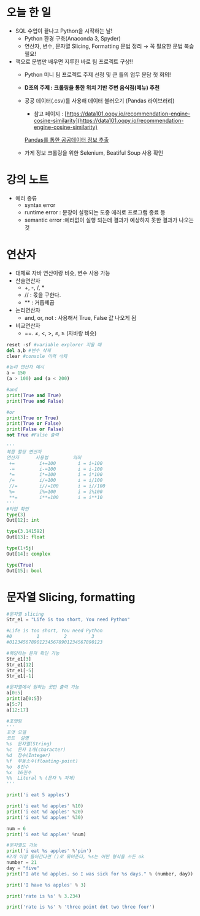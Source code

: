 # 오늘 한 일

- SQL 수업이 끝나고 Python을 시작하는 날!
    - Python 환경 구축(Anaconda 3, Spyder)
    - 연산자, 변수, 문자열 Slicing, Formatting 문법 정리 → 꼭 필요한 문법 복습 필요!
- 책으로 문법만 배우면 지루한 바로 팀 프로젝트 구상!!
    - Python 미니 팀 프로젝트 주제 선정 및 큰 틀의 업무 분담 첫 회의!
    - **D조의 주제 : 크롤링을 통한 위치 기반 주변 음식점(메뉴) 추천**
    - 공공 데이터(.csv)를 사용해 데이터 불러오기 (Pandas 라이브러리)
        - 참고 페이지 : [https://data101.oopy.io/recommendation-engine-cosine-similarity](https://data101.oopy.io/recommendation-engine-cosine-similarity)

        [Pandas를 통한 공공데이터 정보 추출](https://www.notion.so/Pandas-e18ec179f9544594becf1b16db984919)

    - 가게 정보 크롤링을 위한 Selenium, Beatiful Soup 사용 확인

# 강의 노트

- 에러 종류
    - syntax error
    - runtime error : 문장이 실행되는 도중 에러로 프로그램 종료 등
    - semantic error :에러없이 실행 되는데 결과가 예상하지 못한 결과가 나오는 것

# 연산자

- 대체로 자바 연산이랑 비슷, 변수 사용 가능
- 산술연산자
    - +, -, /, *
    - // : 몫을 구한다.
    - ** : 거듭제곱
- 논리연산자
    - and, or, not : 사용해서 True, False 값 나오게 됨
- 비교연산자
    - ==. ≠, <, >, ≤, ≥ (자바랑 비슷)

```python
reset -sf #variable explorer 지울 때 
del a,b #변수 삭제
clear #console 이력 삭제

#논리 연산자 예시
a = 150
(a > 100) and (a < 200)

#and
print(True and True)
print(True and False)

#or
print(True or True)
print(True or False)
print(False or False)
not True #False 출력

'''
복합 할당 연산자 
연산자      사용법         의미
 +=         i+=100        i = i+100
 -=         i-=100        i = i-100
 *=         i*=100        i = i*100
 /=         i/=100        i = i/100
 //=        i//=100       i = i//100
 %=         i%=100        i = i%100
 **=        i**=100       i = i**10
'''
#타입 확인
type(3)
Out[12]: int

type(3.141592)
Out[13]: float

type(1+5j)
Out[14]: complex

type(True)
Out[15]: bool

```

# 문자열 Slicing, formatting

```python
#문자열 slicing
Str_e1 = "Life is too short, You need Python"

#Life is too short, You need Python
#0         1         2         3 
#0123456789012345678901234567890123

#해당하는 문자 확인 가능
Str_e1[3]
Str_e1[12]
Str_e1[-5]
Str_e1[-1]

#문자열에서 원하는 곳만 출력 가능
a[0:5]
print(a[0:5])
a[5:7]
a[12:17]

#포맷팅
'''
포맷 모델 
코드	설명
%s	문자열(String)
%c	문자 1개(character)
%d	정수(Integer)
%f	부동소수(floating-point)
%o	8진수
%x	16진수
%%	Literal % (문자 % 자체)
'''

print('i eat 5 apples')

print('i eat %d apples' %10)
print('i eat %d apples' %20)
print('i eat %d apples' %30)

num = 6
print('i eat %d apples' %num)

#문자열도 가능
print('i eat %s apples' %'pin')
#2개 이상 들어간다면 ()로 묶어준다, %s는 어떤 형식을 쓰든 ok
number = 21
day = "five"
print("I ate %d apples. so I was sick for %s days." % (number, day))

print('I have %s apples' % 3)

print('rate is %s' % 3.234)

print('rate is %s' % 'three point dot two three four')
```